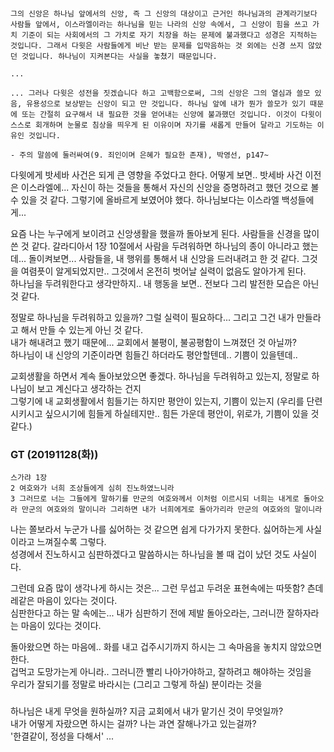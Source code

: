 ### 

```
그의 신앙은 하나님 앞에서의 신앙, 즉 그 신앙의 대상이고 근거인 하나님과의 관계라기보다 사람들 앞에서, 이스라엘이라는 하나님을 믿는 나라의 신앙 속에서, 그 신앙이 힘을 쓰고 가치 기준이 되는 사회에서의 그 가치로 자기 치장을 하는 문제에 불과했다고 성경은 지적하는 것입니다. 그래서 다윗은 사람들에게 비난 받는 문제를 입막음하는 것 외에는 신경 쓰지 않았던 것입니다. 하나님이 지켜본다는 사실을 놓쳤기 때문입니다.

...

... 그러나 다윗은 성전을 짓겠습니다 하고 고백함으로써, 그의 신앙은 그의 열심과 쓸모 있음, 유용성으로 보상받는 신앙이 되고 만 것입니다. 하나님 앞에 내가 뭔가 쓸모가 있기 때문에 또는 간절히 요구해서 내 필요한 것을 얻어내는 신앙에 불과했던 것입니다. 이것이 다윗이 스스로 회개하며 눈물로 침상을 띄우게 된 이유이며 자기를 새롭게 만들어 달라고 기도하는 이유인 것입니다.

- 주의 말씀에 둘러싸여(9. 죄인이며 은혜가 필요한 존재), 박영선, p147~
```

다윗에게 밧세바 사건은 되게 큰 영향을 주었다고 한다. 어떻게 보면.. 밧세바 사건 이전은 이스라엘에... 자신이 하는 것들을 통해서 자신의 신앙을 증명하려고 했던 것으로 볼 수 있을 것 같다. 그렇기에 올바르게 보였어야 했다. 하나님보다는 이스라엘 백성들에게...  
  
요즘 나는 누구에게 보이려고 신앙생활을 했을까 돌아보게 된다. 사람들을 신경을 많이 쓴 것 같다. 갈라디아서 1장 10절에서 사람을 두려워하면 하나님의 종이 아니라고 했는데... 돌이켜보면... 사람들을, 내 행위를 통해서 내 신앙을 드러내려고 한 것 같다. 그것을 여렴픗이 알게되었지만.. 그것에서 온전히 벗어날 실력이 없음도 알아가게 된다.  
하나님을 두려워한다고 생각만하지.. 내 행동을 보면.. 전보다 그리 발전한 모습은 아닌 것 같다.  
  
정말로 하나님을 두려워하고 있을까? 그럴 실력이 필요하다... 그리고 그건 내가 만들라고 해서 만들 수 있는게 아닌 것 같다.  
내가 해내려고 했기 때문에... 교회에서 불평이, 불공평함이 느껴졌던 것 아닐까?  
하나님이 내 신앙의 기준이라면 힘들긴 하더라도 평안할텐데.. 기쁨이 있을텐데..  
  
교회생활을 하면서 계속 돌아보았으면 좋겠다. 하나님을 두려워하고 있는지, 정말로 하나님이 보고 계신다고 생각하는 건지  
그렇기에 내 교회생활에서 힘들기는 하지만 평안이 있는지, 기쁨이 있는지 (우리를 단련시키시고 싶으시기에 힘들게 하실테지만.. 힘든 가운데 평안이, 위로가, 기쁨이 있을 것 같다.)

### GT (20191128(화))
```
스가랴 1장
2 여호와가 너희 조상들에게 심히 진노하였느니라
3 그러므로 너는 그들에게 말하기를 만군의 여호와께서 이처럼 이르시되 너희는 내게로 돌아오라 만군의 여호와의 말이니라 그리하면 내가 너희에게로 돌아가리라 만군의 여호와의 말이니라
```

나는 쫄보라서 누군가 나를 싫어하는 것 같으면 쉽게 다가가지 못한다. 싫어하는게 사실이라고 느껴질수록 그렇다.  
성경에서 진노하시고 심판하겠다고 말씀하시는 하나님을 볼 때 겁이 났던 것도 사실이다.  
  
그런데 요즘 많이 생각나게 하시는 것은... 그런 무섭고 두려운 표현속에는 따뜻함? 츤데레같은 마음이 있다는 것이다.  
심판한다고 하는 말 속에는... 내가 심판하기 전에 제발 돌아오라는, 그러니깐 잘하자라는 마음이 있다는 것이다.  
  
돌아왔으면 하는 마음에.. 화를 내고 겁주시기까지 하시는 그 속마음을 놓치지 않았으면 한다.  
겁먹고 도망가는게 아니라.. 그러니깐 빨리 나아가야하고, 잘하려고 해야하는 것임을  
우리가 잘되기를 정말로 바라시는 (그리고 그렇게 하실) 분이라는 것을  
  
### 
하나님은 내게 무엇을 원하실까? 지금 교회에서 내가 맡기신 것이 무엇일까?  
내가 어떻게 자랐으면 하시는 걸까? 나는 과연 잘해나가고 있는걸까?  
'한결같이, 정성을 다해서' ... 